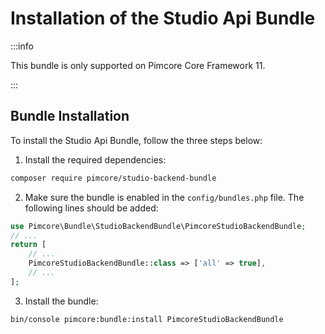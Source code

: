 # Installation of the Studio Api Bundle

:::info

 This bundle is only supported on Pimcore Core Framework 11.

:::

 ## Bundle Installation

To install the Studio Api Bundle, follow the three steps below:

1) Install the required dependencies:

```bash
composer require pimcore/studio-backend-bundle
```

2) Make sure the bundle is enabled in the `config/bundles.php` file. The following lines should be added:

```php
use Pimcore\Bundle\StudioBackendBundle\PimcoreStudioBackendBundle;
// ...
return [
    // ...
    PimcoreStudioBackendBundle::class => ['all' => true],
    // ...
];  
```

3) Install the bundle:

```bash
bin/console pimcore:bundle:install PimcoreStudioBackendBundle
```
